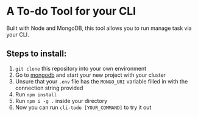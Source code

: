 # A To-do Tool for your CLI

Built with Node and MongoDB, this tool allows you to run manage task via your CLI.

## Steps to install:

1. `git clone` this repository into your own environment
2. Go to [mongodb](https://www.mongodb.com/) and start your new project with your cluster
3. Unsure that your `.env` file has the `MONGO_URI` variable filled in with the connection string provided
4. Run `npm install`
5. Run `npm i -g .` inside your directory
6. Now you can run `cli-todo [YOUR_COMMAND]` to try it out
